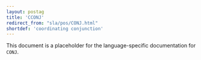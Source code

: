 ```yaml
---
layout: postag
title: 'CCONJ'
redirect_from: "sla/pos/CONJ.html"
shortdef: 'coordinating conjunction'
---
```


This document is a placeholder for the language-specific documentation
for `CONJ`.
